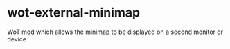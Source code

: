 # wot-external-minimap
WoT mod which allows the minimap to be displayed on a second monitor or device
